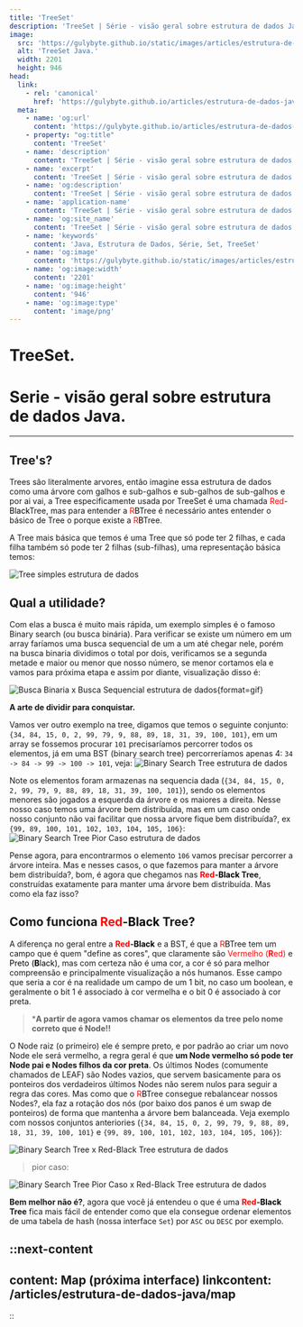 ```yaml
---
title: 'TreeSet'
description: 'TreeSet | Série - visão geral sobre estrutura de dados Java.'
image:
  src: 'https://gulybyte.github.io/static/images/articles/estrutura-de-dados-java/binary-search-tree-pior-caso-x-red-black-tree.png'
  alt: 'TreeSet Java.'
  width: 2201
  height: 946
head:
  link:
    - rel: 'canonical'
      href: 'https://gulybyte.github.io/articles/estrutura-de-dados-java'
  meta:
    - name: 'og:url'
      content: 'https://gulybyte.github.io/articles/estrutura-de-dados-java'
    - property: "og:title"
      content: 'TreeSet'
    - name: 'description'
      content: 'TreeSet | Série - visão geral sobre estrutura de dados Java.'
    - name: 'excerpt'
      content: 'TreeSet | Série - visão geral sobre estrutura de dados Java.'
    - name: 'og:description'
      content: 'TreeSet | Série - visão geral sobre estrutura de dados Java.'
    - name: 'application-name'
      content: 'TreeSet | Série - visão geral sobre estrutura de dados Java.'
    - name: 'og:site_name'
      content: 'TreeSet | Série - visão geral sobre estrutura de dados Java.'
    - name: 'keywords'
      content: 'Java, Estrutura de Dados, Série, Set, TreeSet'
    - name: 'og:image'
      content: 'https://gulybyte.github.io/static/images/articles/estrutura-de-dados-java/binary-search-tree-pior-caso-x-red-black-tree.png'
    - name: 'og:image:width'
      content: '2201'
    - name: 'og:image:height'
      content: '946'
    - name: 'og:image:type'
      content: 'image/png'
---
```


# TreeSet.

<h1 style="text-align: left; padding: 0em 0em !important; font-size: 2em">Serie - visão geral sobre estrutura de dados Java.</h1>

---

## Tree's?

Trees são literalmente arvores, então imagine essa estrutura de dados como uma árvore com galhos e sub-galhos e sub-galhos de sub-galhos e por ai vai, a Tree especificamente usada por TreeSet é uma chamada <span style="color: red;">Red</span>-<span style="color: black;">Black</span>Tree, mas para entender a <span style="color: red;">R</span><span style="color: black;">B</span>Tree é necessário antes entender o básico de Tree o porque existe a <span style="color: red;">R</span><span style="color: black;">B</span>Tree.

A Tree mais básica que temos é uma Tree que só pode ter 2 filhas, e cada filha também só pode ter 2 filhas (sub-filhas), uma representação básica temos:

![Tree simples estrutura de dados](/static/images/articles/estrutura-de-dados-java/tree-classica.png)

## Qual a utilidade?

Com elas a busca é muito mais rápida, um exemplo simples é o famoso Binary search (ou busca binária). Para verificar se existe um número em um array faríamos uma busca sequencial de um a um até chegar nele, porém na busca binaria dividimos o total por dois, verificamos se a segunda metade e maior ou menor que nosso número, se menor cortamos ela e vamos para próxima etapa e assim por diante, visualização disso é:

![Busca Binaria x Busca Sequencial estrutura de dados](/static/images/articles/estrutura-de-dados-java/busca-binaria-x-busca-sequencial.gif){format=gif}

**A arte de dividir para conquistar.**

Vamos ver outro exemplo na tree, digamos que temos o seguinte conjunto: `{34, 84, 15, 0, 2, 99, 79, 9, 88, 89, 18, 31, 39, 100, 101}`, em um array se fossemos procurar `101` precisaríamos percorrer todos os elementos, já em uma BST (binary search tree) percorreríamos apenas 4: `34 -> 84 -> 99 -> 100 -> 101`, veja:
![Binary Search Tree estrutura de dados](/static/images/articles/estrutura-de-dados-java/binary-search-tree.png)

Note os elementos foram armazenas na sequencia dada (`{34, 84, 15, 0, 2, 99, 79, 9, 88, 89, 18, 31, 39, 100, 101}`), sendo os elementos menores são jogados a esquerda da árvore e os maiores a direita. Nesse nosso caso temos uma árvore bem distribuída, mas em um caso onde nosso conjunto não vai facilitar que nossa arvore fique bem distribuída?, ex `{99, 89, 100, 101, 102, 103, 104, 105, 106}`:
![Binary Search Tree Pior Caso estrutura de dados](/static/images/articles/estrutura-de-dados-java/binary-search-tree-pior-caso.png)

Pense agora, para encontrarmos o elemento `106` vamos precisar percorrer a árvore inteira. Mas e nesses casos, o que fazemos para manter a árvore bem distribuída?, bom, é agora que chegamos nas **<span style="color: red;">Red</span>-<span style="color: black;">Black</span> Tree**, construídas exatamente para manter uma árvore bem distribuída. Mas como ela faz isso?

## Como funciona <span style="color: red;">Red</span>-<span style="color: black;">Black</span> Tree?

A diferença no geral entre a **<span style="color: red;">Red</span>-<span style="color: black;">Black</span>** e a BST, é que a <span style="color: red;">R</span><span style="color: black;">B</span>Tree tem um campo que é quem "define as cores", que claramente são <span style="color: red;">Vermelho (**R**ed)</span> e <span style="color: black;">Preto (**B**lack)</span>, mas com certeza não é uma cor, a cor é só para melhor compreensão e principalmente visualização a nós humanos. Esse campo que seria a cor é na realidade um campo de um 1 bit, no caso um boolean, e geralmente o bit 1 é associado à cor vermelha e o bit 0 é associado à cor preta.

> ***A partir de agora vamos chamar os elementos da tree pelo nome correto que é Node!!**

O Node raiz (o primeiro) ele é sempre preto, e por padrão ao criar um novo Node ele será vermelho, a regra geral é que **um Node vermelho só pode ter Node pai e Nodes filhos da cor preta**. Os últimos Nodes (comumente chamados de LEAF) são Nodes vazios, que servem basicamente para os ponteiros dos verdadeiros últimos Nodes não serem nulos para seguir a regra das cores. Mas como que o <span style="color: red;">R</span><span style="color: black;">B</span>Tree consegue rebalancear nossos Nodes?, ela faz a rotação dos nós (por baixo dos panos é um swap de ponteiros) de forma que mantenha a árvore bem balanceada. Veja exemplo com nossos conjuntos anteriories (`{34, 84, 15, 0, 2, 99, 79, 9, 88, 89, 18, 31, 39, 100, 101}` e `{99, 89, 100, 101, 102, 103, 104, 105, 106}`):

![Binary Search Tree x Red-Black Tree estrutura de dados](/static/images/articles/estrutura-de-dados-java/binary-search-tree-x-red-black-tree.png)

> pior caso:

![Binary Search Tree Pior Caso x Red-Black Tree estrutura de dados](/static/images/articles/estrutura-de-dados-java/binary-search-tree-pior-caso-x-red-black-tree.png)

**Bem melhor não é?**, agora que você já entendeu o que é uma **<span style="color: red;">Red</span>-<span style="color: black;">Black</span> Tree** fica mais fácil de entender como que ela consegue ordenar elementos de uma tabela de hash (nossa interface `Set`) por `ASC` ou `DESC` por exemplo.

::next-content
---
content: Map (próxima interface)
linkcontent: /articles/estrutura-de-dados-java/map
---
::
